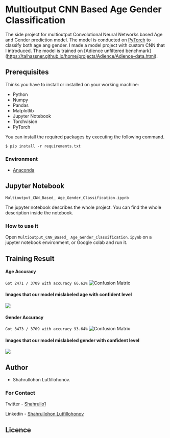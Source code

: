 # Multioutput CNN Based Age Gender Classification

The side project for multioutput Convolutional Neural Networks based Age and Gender prediction model. The model is conducted on [PyTorch](https://pytorch.org/) to classify both age ang gender. I made a model project with custom CNN that I introduced. The model is trained on [Adience unfiltered benchmark] (https://talhassner.github.io/home/projects/Adience/Adience-data.html). 

## Prerequisites

Thinks you have to install or installed on your working machine:

- Python
- Numpy 
- Pandas 
- Matplotlib 
- Jupyter Notebook
- Torchvision 
- PyTorch 

You can install the required packages by executing the following command.

`$ pip install -r requirements.txt`
### Environment
 - [Anaconda](https://www.anaconda.com/products/individual)

## Jupyter Notebook

`Multioutput_CNN_Based_ Age_Gender_Classification.ipynb`

The jupyter notebook describes the whole project. You can find the whole description inside the notebook.

### How to use it 
Open `Multioutput_CNN_Based_ Age_Gender_Classification.ipynb` on a jupyter notebook environment, or Google colab and run it.

## Training Result

#### Age Accuracy
```Got 2471 / 3709 with accuracy 66.62%```
![Confusion Matrix](https://github.com/Shahrullo/Multioutput_CNN_Age_Gender_Classification/blob/main/imgs/ageCF.png)

#### Images that our model mislabeled age with confident level
![](https://github.com/Shahrullo/Multioutput_CNN_Age_Gender_Classification/blob/main/imgs/mislabelAge.png)

#### Gender Accuracy
```Got 3473 / 3709 with accuracy 93.64%```
![Confusion Matrix](https://github.com/Shahrullo/Multioutput_CNN_Age_Gender_Classification/blob/main/imgs/genderCF.png)

#### Images that our model mislabeled gender with confident level
![](https://github.com/Shahrullo/Multioutput_CNN_Age_Gender_Classification/blob/main/imgs/mislabelGender.png)

## Author
- Shahrullohon Lutfillohonov. 
### For Contact
Twitter - [Shahrullo1](https://twitter.com/Shahrullo1)

Linkedin - [Shahrullohon Lutfillohonov](https://www.linkedin.com/in/shahrullohon-lutfillohonov-195b84203/)

## Licence
